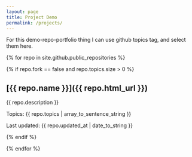 ```yaml
---
layout: page
title: Project Demo
permalink: /projects/
---
```


For this demo-repo-portfolio thing I can use github topics tag, and select them here.

{% for repo in site.github.public_repositories %}


{% if repo.fork == false and repo.topics.size > 0 %}

## [{{ repo.name }}]({{ repo.html_url }})

{{ repo.description }}

Topics: {{ repo.topics | array_to_sentence_string }}

Last updated: {{ repo.updated_at | date_to_string }}

{% endif %}

{% endfor %}